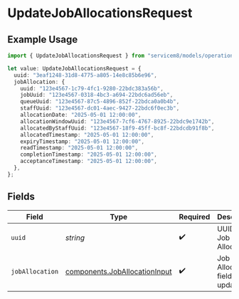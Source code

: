 # UpdateJobAllocationsRequest

## Example Usage

```typescript
import { UpdateJobAllocationsRequest } from "servicem8/models/operations";

let value: UpdateJobAllocationsRequest = {
  uuid: "3eaf1248-31d8-4775-a805-14e8c85b6e96",
  jobAllocation: {
    uuid: "123e4567-1c79-4fc1-9280-22bdc383a56b",
    jobUuid: "123e4567-0318-4bc3-a694-22bdc6ad56eb",
    queueUuid: "123e4567-87c5-4896-852f-22bdca0a0b4b",
    staffUuid: "123e4567-dc01-4aec-9427-22bdc6f0ec3b",
    allocationDate: "2025-05-01 12:00:00",
    allocationWindowUuid: "123e4567-7cf6-4767-8925-22bdc9e1742b",
    allocatedByStaffUuid: "123e4567-18f9-45ff-bc8f-22bdcdb91f8b",
    allocatedTimestamp: "2025-05-01 12:00:00",
    expiryTimestamp: "2025-05-01 12:00:00",
    readTimestamp: "2025-05-01 12:00:00",
    completionTimestamp: "2025-05-01 12:00:00",
    acceptanceTimestamp: "2025-05-01 12:00:00",
  },
};
```

## Fields

| Field                                                                          | Type                                                                           | Required                                                                       | Description                                                                    |
| ------------------------------------------------------------------------------ | ------------------------------------------------------------------------------ | ------------------------------------------------------------------------------ | ------------------------------------------------------------------------------ |
| `uuid`                                                                         | *string*                                                                       | :heavy_check_mark:                                                             | UUID of the Job Allocation                                                     |
| `jobAllocation`                                                                | [components.JobAllocationInput](../../models/components/joballocationinput.md) | :heavy_check_mark:                                                             | Job Allocation fields to update                                                |